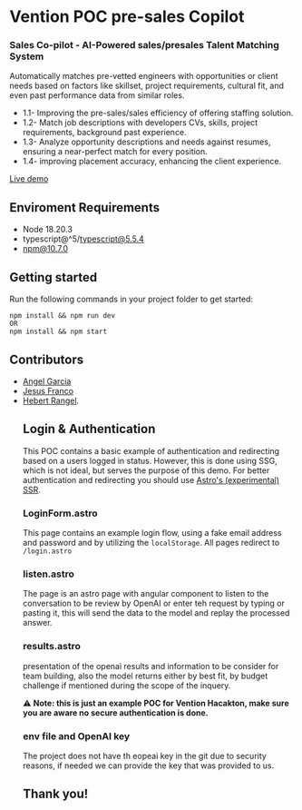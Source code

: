 # Vention POC pre-sales Copilot

### Sales Co-pilot - AI-Powered sales/presales Talent Matching System
  Automatically matches pre-vetted engineers with opportunities or client needs based on factors like skillset, project requirements, cultural fit, and even past performance data from similar roles. 
  - 1.1- Improving the pre-sales/sales efficiency of offering staffing solution.
  - 1.2-  Match job descriptions with developers CVs, skills, project requirements, background past experience.
  - 1.3- Analyze opportunity descriptions and needs against resumes, ensuring a near-perfect match for every position.
 -  1.4- improving placement accuracy, enhancing the client experience.

[Live demo](TBD)

## Enviroment Requirements
- Node 18.20.3
- typescript@^5/typescript@5.5.4
- npm@10.7.0

## Getting started
Run the following commands in your project folder to get started:
```console
npm install && npm run dev
OR 
npm install && npm start
```

## Contributors
<ul>
<li><a href="mailto:angel.garcia@ventionteams.com">Angel Garcia</a></li>
<li><a href="mailto:jesus.franco@ventionteams.com">Jesus Franco</a></li>
<li><a href="mailto:hebert.rangel@ventionteams.com">Hebert Rangel</a>.</li>


## Login & Authentication

This POC contains a basic example of authentication and redirecting based on a users logged in status. However, this is done using SSG, which is not ideal, but serves the purpose of this demo. For better authentication and redirecting you should use [Astro's (experimental) SSR](https://docs.astro.build/en/guides/server-side-rendering/).

### LoginForm.astro

This page contains an example login flow, using a fake email address and password and by utilizing the `localStorage`. All pages redirect to `/login.astro` 

### listen.astro
The page is an astro page with angular component to listen to the conversation to be review by OpenAI or enter teh request by typing or pasting it, this will send the data to the model and replay the processed answer.

### results.astro
presentation of the openai results and information to be consider for team building, also the model returns either by best fit, by budget challenge if mentioned during the scope of the inquery.

⚠️ **Note: this is just an example POC for Vention Hacakton, make sure you are aware no secure authentication is done.**

### env file and OpenAI key

The project does not have th eopeai key in the git due to security reasons, if needed we can provide the key that was provided to us.

## Thank you!

